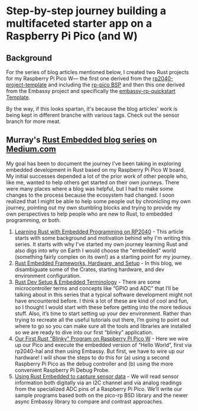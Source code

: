 # Step-by-step journey building a multifaceted starter app on a Raspberry Pi Pico (and W)

## Background

For the series of blog articles mentioned below, I created two Rust projects for my Raspberry Pi Pico W&mdash;
the first one derived from the [rp2040-project-template](https://github.com/rp-rs/rp2040-project-template) and 
including the [rp-pico BSP](https://crates.io/crates/rp-pico) and then this one derived from the Embassy project
and specifically the [embassy-rp-quickstart Template](https://github.com/9names/embassy-rp-quickstart).

By the way, if this looks spartan, it's because the blog articles' work is being kept in different branche with various tags. Check out the sensor branch for more meat.

## Murray's [Rust Embedded blog series](https://murraytodd.medium.com/list/murrays-raspberry-pi-pico-w-embedded-rust-series-fac1064d4d03) on [Medium.com](https://medium.com/@murraytodd)

My goal has been to document the journey I’ve been taking in exploring embedded development in Rust based on my Raspberry Pi Pico W board. My initial successes depended a lot of the prior work of other people who, like me, wanted to help others get started on their own journeys. There were many places where a blog was helpful, but I had to make some changes to the process because the ecosystem had changed. I soon realized that I might be able to help some people out by chronicling my own journey, pointing out my own stumbling blocks and trying to provide my own perspectives to help people who are new to Rust, to embedded programming, or both.

1. [Learning Rust with Embedded Programming on RP2040](https://murraytodd.medium.com/learning-rust-with-embedded-programming-on-rp2040-e784389d2d3d) - This article starts with some background and motivation behind why I'm writing this series. It starts with why I've started my own journey learning Rust and also digs into why on Earth I would choose the "embedded" world (something fairly complex on its own!) as a starting point for my journey.
2. [Rust Embedded Frameworks, Hardware, and Setup](https://murraytodd.medium.com/rust-embedded-frameworks-hardware-and-setup-0ae4084ebf2d) - In this blog, we disambiguate some of the Crates, starting hardware, and dev environment configuration.
3. [Rust Dev Setup &amp; Embedded Terminology](https://murraytodd.medium.com/rust-dev-setup-embedded-terminology-701d6108ad1b) - There are some microcontroller terms and concepts like “GPIO and ADC” that I’ll be talking about in this series that a typical software development might not have encountered before. I think a lot of these are kind of cool and fun, so I thought I would start with these before getting into the more tedious stuff. Also, it’s time to start setting up your dev environment. Rather than trying to recreate all the useful tutorials out there, I’m going to point out where to go so you can make sure all the tools and libraries are installed so we are ready to dive into our first “blinky” application.
4. [Our First Rust "Blinky" Program on Raspberry Pi Pico W](https://murraytodd.medium.com/our-first-rust-blinky-program-on-raspberry-pi-pico-w-376211f1074d) - Here we wire up our Pico and execute the embedded version of “Hello World”, first via rp2040-hal and then using Embassy. But first, we have to wire up our hardware! I will show the steps to do this for (a) using a second Raspberry Pi Pico as the debug controller and (b) using the more convenient Raspberry Pi Debug Probe.
5. [Using Rust Embedded to capture sensor data](https://murraytodd.medium.com/using-rust-embedded-to-capture-sensor-data-37db1f726d5c) - We will read sensor information both digitally via an I2C channel and via analog readings from the specialized ADC pins of a Raspberry Pi Pico. We’ll write our sample programs based both on the pico-rp BSD library and the newer async Embassy library to compare and contrast approaches.